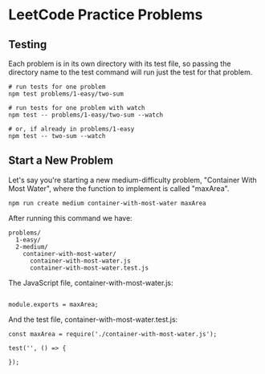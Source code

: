 # LeetCode Practice Problems

## Testing
Each problem is in its own directory with its test file, so passing the directory name to the test command will run just the test for that problem.

```
# run tests for one problem
npm test problems/1-easy/two-sum

# run tests for one problem with watch
npm test -- problems/1-easy/two-sum --watch

# or, if already in problems/1-easy
npm test -- two-sum --watch
```

## Start a New Problem
Let's say you're starting a new medium-difficulty problem, "Container With Most Water", where the function to implement is called "maxArea".

```
npm run create medium container-with-most-water maxArea
```

After running this command we have:
```
problems/
  1-easy/
  2-medium/
    container-with-most-water/
      container-with-most-water.js
      container-with-most-water.test.js
```

The JavaScript file, container-with-most-water.js:
```

module.exports = maxArea;
```

And the test file, container-with-most-water.test.js:
```
const maxArea = require('./container-with-most-water.js');

test('', () => {

});
```